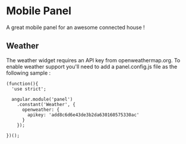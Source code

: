# Mobile Panel

A great mobile panel for an awesome connected house !

## Weather

The weather widget requires an API key from openweathermap.org.
To enable weather support you'll need to add a panel.config.js file as the following sample :

    (function(){
      'use strict';

      angular.module('panel')
        .constant('Weather', {
          openweather: {
            apikey: 'add8c6d6e43de3b2da630160575330ac'
          }
        });

    })();
